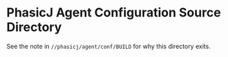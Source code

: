 # PhasicJ Agent Configuration Source Directory

See the note in `//phasicj/agent/conf/BUILD` for why this directory exits.
